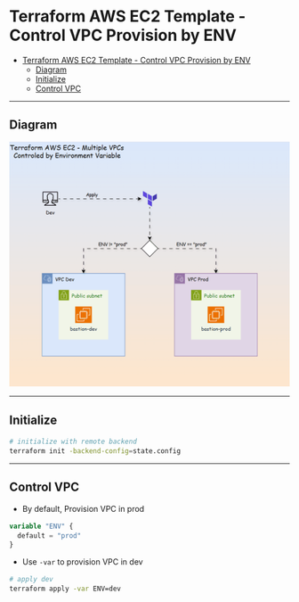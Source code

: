 # Terraform AWS EC2 Template - Control VPC Provision by ENV

- [Terraform AWS EC2 Template - Control VPC Provision by ENV](#terraform-aws-ec2-template---control-vpc-provision-by-env)
  - [Diagram](#diagram)
  - [Initialize](#initialize)
  - [Control VPC](#control-vpc)

---

## Diagram

![pic](./pic/diagram.gif)

---

## Initialize

```sh
# initialize with remote backend
terraform init -backend-config=state.config
```

---

## Control VPC

- By default, Provision VPC in prod

```terraform
variable "ENV" {
  default = "prod"
}
```

- Use `-var` to provision VPC in dev

```sh
# apply dev
terraform apply -var ENV=dev
```
